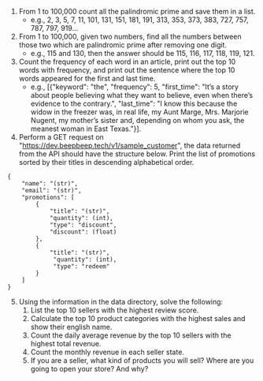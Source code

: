 1. From 1 to 100,000 count all the palindromic prime and save them in a list. 
   - e.g., 2, 3, 5, 7, 11, 101, 131, 151, 181, 191, 313, 353, 373, 383, 727, 757, 787, 797, 919...
2. From 1 to 100,000, given two numbers, find all the numbers between those two which are palindromic prime after removing one digit. 
   - e.g., 115 and 130, then the answer should be 115, 116, 117, 118, 119, 121.
3. Count the frequency of each word in an article, print out the top 10 words with frequency, and print out the sentence where the top 10 words appeared for the first and last time. 
   - e.g., [{"keyword": "the", "frequency": 5, "first_time": "It’s a story about people believing what they want to believe, even when there’s evidence to the contrary.", "last_time": "I know this because the widow in the freezer was, in real life, my Aunt Marge, Mrs. Marjorie Nugent, my mother’s sister and, depending on whom you ask, the meanest woman in East Texas."}].
4. Perform a GET request on "https://dev.beepbeep.tech/v1/sample_customer", the data returned from the API should have the structure below. Print the list of promotions sorted by their titles in descending alphabetical order. 
```
{
	"name": "(str)",
	"email": "(str)", 
	"promotions": [
		{
			"title": "(str)",
			"quantity": (int),
			"type": "discount",
			"discount": (float)
		},
 		{
			"title": "(str)",
			 "quantity": (int), 
			 "type": "redeem"
		}
	]
}
```
   

5. Using the information in the data directory, solve the following:
   1. List the top 10 sellers with the highest review score.
   2. Calculate the top 10 product categories with the highest sales and show their english name.
   3. Count the daily average revenue by the top 10 sellers with the highest total revenue.
   4. Count the monthly revenue in each seller state.
   5. If you are a seller, what kind of products you will sell? Where are you going to open your store? And why?
